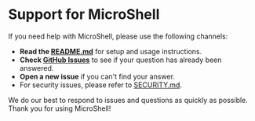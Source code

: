 # Support for MicroShell

If you need help with MicroShell, please use the following channels:

- **Read the [README.md](README.md)** for setup and usage instructions.
- **Check [GitHub Issues](https://github.com/ninomirabile/microshell/issues)** to see if your question has already been answered.
- **Open a new issue** if you can't find your answer.
- For security issues, please refer to [SECURITY.md](SECURITY.md).

We do our best to respond to issues and questions as quickly as possible. Thank you for using MicroShell! 